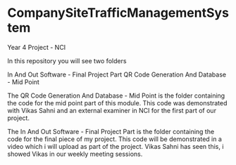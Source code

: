 # CompanySiteTrafficManagementSystem
Year 4 Project - NCI

In this repository you will see two folders 

In And Out Software - Final Project Part
QR Code Generation And Database - Mid Point

The QR Code Generation And Database - Mid Point is the folder containing the code for the mid point part of this module. 
This code was demonstrated with Vikas Sahni and an external examiner in NCI for the first part of our project. 

The In And Out Software - Final Project Part is the folder containing the code for the final piece of my project. 
This code will be demonstrated in a video which i will upload as part of the project. 
Vikas Sahni has seen this, i showed Vikas in our weekly meeting sessions. 
